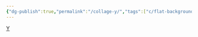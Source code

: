 ```yaml
---
{"dg-publish":true,"permalink":"/collage-y/","tags":["c/flat-background","c/blue","c/yuuka","c/window","c/baby","c/tree","c/hand","c/letters","c/series"],"created":"2024-01-02T09:11:12.805-05:00","updated":"2024-01-02T09:12:37.191-05:00"}
---
```



[Y](https://www.instagram.com/p/B8nIh11BTb_/)
